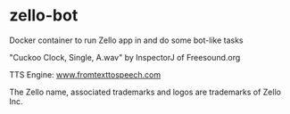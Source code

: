 # zello-bot
Docker container to run Zello app in and do some bot-like tasks

"Cuckoo Clock, Single, A.wav" by InspectorJ of Freesound.org

TTS Engine: www.fromtexttospeech.com

The Zello name, associated trademarks and logos are trademarks of Zello Inc.

